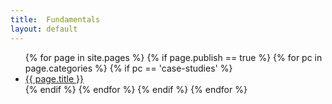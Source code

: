 ```yaml
---
title:  Fundamentals
layout: default
---
```


<ul>
{% for page in site.pages %}
{% if page.publish == true %}
{% for pc in page.categories %}
{% if pc == 'case-studies' %}
<li><a href="{{ site.baseurl }}{{ page.url }}">{{ page.title }}</a></li>
{% endif %}   <!-- cat-match-p -->
{% endfor %}  <!-- page-category -->
{% endif %}   <!-- publish-p -->
{% endfor %} <!-- page -->
</ul>
